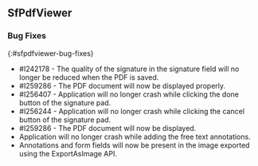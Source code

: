 ## SfPdfViewer

### Bug Fixes
{:#sfpdfviewer-bug-fixes}

* \#I242178 - The quality of the signature in the signature field will no longer be reduced when the PDF is saved. 
* \#I259286 - The PDF document will now be displayed properly. 
* \#I256407 - Application will no longer crash while clicking the done button of the signature pad.
* \#I256244 - Application will no longer crash while clicking the cancel button of the signature pad. 
* \#I259286 - The PDF document will now be displayed. 
* Application will no longer crash while adding the free text annotations.
* Annotations and form fields will now be present in the image exported using the ExportAsImage API.